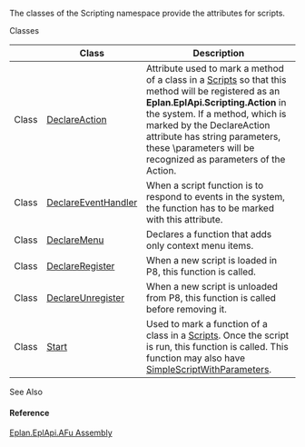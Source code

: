 The classes of the Scripting namespace provide the attributes for scripts.

Classes

|  | Class | Description |
| --- | --- | --- |
| Class | [DeclareAction](Eplan.EplApi.AFu~Eplan.EplApi.Scripting.DeclareAction.html) | Attribute used to mark a method of a class in a [Scripts](Scripts.html) so that this method will be registered as an **Eplan.EplApi.Scripting.Action** in the system. If a method, which is marked by the DeclareAction attribute has string parameters, these \parameters will be recognized as parameters of the Action. |
| Class | [DeclareEventHandler](Eplan.EplApi.AFu~Eplan.EplApi.Scripting.DeclareEventHandler.html) | When a script function is to respond to events in the system, the function has to be marked with this attribute. |
| Class | [DeclareMenu](Eplan.EplApi.AFu~Eplan.EplApi.Scripting.DeclareMenu.html) | Declares a function that adds only context menu items. |
| Class | [DeclareRegister](Eplan.EplApi.AFu~Eplan.EplApi.Scripting.DeclareRegister.html) | When a new script is loaded in P8, this function is called. |
| Class | [DeclareUnregister](Eplan.EplApi.AFu~Eplan.EplApi.Scripting.DeclareUnregister.html) | When a new script is unloaded from P8, this function is called before removing it. |
| Class | [Start](Eplan.EplApi.AFu~Eplan.EplApi.Scripting.Start.html) | Used to mark a function of a class in a [Scripts](Scripts.html). Once the script is run, this function is called. This function may also have [SimpleScriptWithParameters](SimpleScriptWithParameters.html). |

See Also

#### Reference

[Eplan.EplApi.AFu Assembly](Eplan.EplApi.AFu.html)